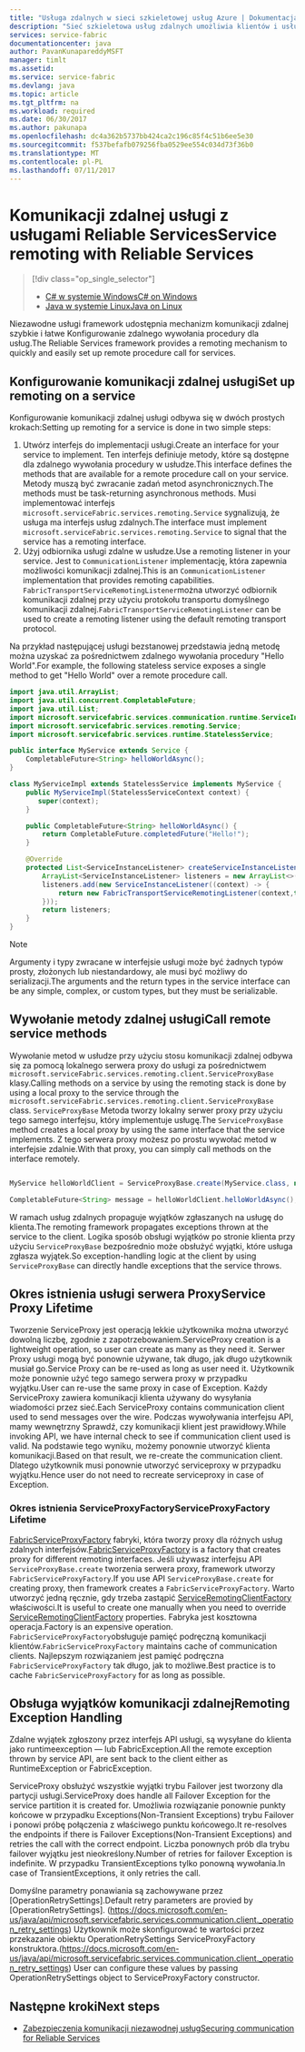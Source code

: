 ```yaml
---
title: "Usługa zdalnych w sieci szkieletowej usług Azure | Dokumentacja firmy Microsoft"
description: "Sieć szkieletowa usług zdalnych umożliwia klientów i usług do komunikowania się z usługami za pomocą zdalnego wywołania procedury."
services: service-fabric
documentationcenter: java
author: PavanKunapareddyMSFT
manager: timlt
ms.assetid: 
ms.service: service-fabric
ms.devlang: java
ms.topic: article
ms.tgt_pltfrm: na
ms.workload: required
ms.date: 06/30/2017
ms.author: pakunapa
ms.openlocfilehash: dc4a362b5737bb424ca2c196c85f4c51b6ee5e30
ms.sourcegitcommit: f537befafb079256fba0529ee554c034d73f36b0
ms.translationtype: MT
ms.contentlocale: pl-PL
ms.lasthandoff: 07/11/2017
---
```

# <a name="service-remoting-with-reliable-services"></a><span data-ttu-id="15b20-103">Komunikacji zdalnej usługi z usługami Reliable Services</span><span class="sxs-lookup"><span data-stu-id="15b20-103">Service remoting with Reliable Services</span></span>
> [!div class="op_single_selector"]
> * [<span data-ttu-id="15b20-104">C# w systemie Windows</span><span class="sxs-lookup"><span data-stu-id="15b20-104">C# on Windows</span></span>](service-fabric-reliable-services-communication-remoting.md)
> * [<span data-ttu-id="15b20-105">Java w systemie Linux</span><span class="sxs-lookup"><span data-stu-id="15b20-105">Java on Linux</span></span>](service-fabric-reliable-services-communication-remoting-java.md)
>
>

<span data-ttu-id="15b20-106">Niezawodne usługi framework udostępnia mechanizm komunikacji zdalnej szybkie i łatwe Konfigurowanie zdalnego wywołania procedury dla usług.</span><span class="sxs-lookup"><span data-stu-id="15b20-106">The Reliable Services framework provides a remoting mechanism to quickly and easily set up remote procedure call for services.</span></span>

## <a name="set-up-remoting-on-a-service"></a><span data-ttu-id="15b20-107">Konfigurowanie komunikacji zdalnej usługi</span><span class="sxs-lookup"><span data-stu-id="15b20-107">Set up remoting on a service</span></span>
<span data-ttu-id="15b20-108">Konfigurowanie komunikacji zdalnej usługi odbywa się w dwóch prostych krokach:</span><span class="sxs-lookup"><span data-stu-id="15b20-108">Setting up remoting for a service is done in two simple steps:</span></span>

1. <span data-ttu-id="15b20-109">Utwórz interfejs do implementacji usługi.</span><span class="sxs-lookup"><span data-stu-id="15b20-109">Create an interface for your service to implement.</span></span> <span data-ttu-id="15b20-110">Ten interfejs definiuje metody, które są dostępne dla zdalnego wywołania procedury w usłudze.</span><span class="sxs-lookup"><span data-stu-id="15b20-110">This interface defines the methods that are available for a remote procedure call on your service.</span></span> <span data-ttu-id="15b20-111">Metody muszą być zwracanie zadań metod asynchronicznych.</span><span class="sxs-lookup"><span data-stu-id="15b20-111">The methods must be task-returning asynchronous methods.</span></span> <span data-ttu-id="15b20-112">Musi implementować interfejs `microsoft.serviceFabric.services.remoting.Service` sygnalizują, że usługa ma interfejs usług zdalnych.</span><span class="sxs-lookup"><span data-stu-id="15b20-112">The interface must implement `microsoft.serviceFabric.services.remoting.Service` to signal that the service has a remoting interface.</span></span>
2. <span data-ttu-id="15b20-113">Użyj odbiornika usługi zdalne w usłudze.</span><span class="sxs-lookup"><span data-stu-id="15b20-113">Use a remoting listener in your service.</span></span> <span data-ttu-id="15b20-114">Jest to `CommunicationListener` implementację, która zapewnia możliwości komunikacji zdalnej.</span><span class="sxs-lookup"><span data-stu-id="15b20-114">This is an `CommunicationListener` implementation that provides remoting capabilities.</span></span> <span data-ttu-id="15b20-115">`FabricTransportServiceRemotingListener`można utworzyć odbiornik komunikacji zdalnej przy użyciu protokołu transportu domyślnego komunikacji zdalnej.</span><span class="sxs-lookup"><span data-stu-id="15b20-115">`FabricTransportServiceRemotingListener` can be used to create a remoting listener using the default remoting transport protocol.</span></span>

<span data-ttu-id="15b20-116">Na przykład następującej usługi bezstanowej przedstawia jedną metodę można uzyskać za pośrednictwem zdalnego wywołania procedury "Hello World".</span><span class="sxs-lookup"><span data-stu-id="15b20-116">For example, the following stateless service exposes a single method to get "Hello World" over a remote procedure call.</span></span>

```java
import java.util.ArrayList;
import java.util.concurrent.CompletableFuture;
import java.util.List;
import microsoft.servicefabric.services.communication.runtime.ServiceInstanceListener;
import microsoft.servicefabric.services.remoting.Service;
import microsoft.servicefabric.services.runtime.StatelessService;

public interface MyService extends Service {
    CompletableFuture<String> helloWorldAsync();
}

class MyServiceImpl extends StatelessService implements MyService {
    public MyServiceImpl(StatelessServiceContext context) {
       super(context);
    }

    public CompletableFuture<String> helloWorldAsync() {
        return CompletableFuture.completedFuture("Hello!");
    }

    @Override
    protected List<ServiceInstanceListener> createServiceInstanceListeners() {
        ArrayList<ServiceInstanceListener> listeners = new ArrayList<>();
        listeners.add(new ServiceInstanceListener((context) -> {
            return new FabricTransportServiceRemotingListener(context,this);
        }));
        return listeners;
    }
}
```

> [!NOTE]
> <span data-ttu-id="15b20-117">Argumenty i typy zwracane w interfejsie usługi może być żadnych typów prosty, złożonych lub niestandardowy, ale musi być możliwy do serializacji.</span><span class="sxs-lookup"><span data-stu-id="15b20-117">The arguments and the return types in the service interface can be any simple, complex, or custom types, but they must be serializable.</span></span>
>
>

## <a name="call-remote-service-methods"></a><span data-ttu-id="15b20-118">Wywołanie metody zdalnej usługi</span><span class="sxs-lookup"><span data-stu-id="15b20-118">Call remote service methods</span></span>
<span data-ttu-id="15b20-119">Wywołanie metod w usłudze przy użyciu stosu komunikacji zdalnej odbywa się za pomocą lokalnego serwera proxy do usługi za pośrednictwem `microsoft.serviceFabric.services.remoting.client.ServiceProxyBase` klasy.</span><span class="sxs-lookup"><span data-stu-id="15b20-119">Calling methods on a service by using the remoting stack is done by using a local proxy to the service through the `microsoft.serviceFabric.services.remoting.client.ServiceProxyBase` class.</span></span> <span data-ttu-id="15b20-120">`ServiceProxyBase` Metoda tworzy lokalny serwer proxy przy użyciu tego samego interfejsu, który implementuje usługę.</span><span class="sxs-lookup"><span data-stu-id="15b20-120">The `ServiceProxyBase` method creates a local proxy by using the same interface that the service implements.</span></span> <span data-ttu-id="15b20-121">Z tego serwera proxy możesz po prostu wywołać metod w interfejsie zdalnie.</span><span class="sxs-lookup"><span data-stu-id="15b20-121">With that proxy, you can simply call methods on the interface remotely.</span></span>

```java

MyService helloWorldClient = ServiceProxyBase.create(MyService.class, new URI("fabric:/MyApplication/MyHelloWorldService"));

CompletableFuture<String> message = helloWorldClient.helloWorldAsync();

```

<span data-ttu-id="15b20-122">W ramach usług zdalnych propaguje wyjątków zgłaszanych na usługę do klienta.</span><span class="sxs-lookup"><span data-stu-id="15b20-122">The remoting framework propagates exceptions thrown at the service to the client.</span></span> <span data-ttu-id="15b20-123">Logika sposób obsługi wyjątków po stronie klienta przy użyciu `ServiceProxyBase` bezpośrednio może obsłużyć wyjątki, które usługa zgłasza wyjątek.</span><span class="sxs-lookup"><span data-stu-id="15b20-123">So exception-handling logic at the client by using `ServiceProxyBase` can directly handle exceptions that the service throws.</span></span>

## <a name="service-proxy-lifetime"></a><span data-ttu-id="15b20-124">Okres istnienia usługi serwera Proxy</span><span class="sxs-lookup"><span data-stu-id="15b20-124">Service Proxy Lifetime</span></span>
<span data-ttu-id="15b20-125">Tworzenie ServiceProxy jest operacją lekkie użytkownika można utworzyć dowolną liczbę, zgodnie z zapotrzebowaniem.</span><span class="sxs-lookup"><span data-stu-id="15b20-125">ServiceProxy creation is a lightweight operation, so user can create as many as they need it.</span></span> <span data-ttu-id="15b20-126">Serwer Proxy usługi mogą być ponownie używane, tak długo, jak długo użytkownik musiał go.</span><span class="sxs-lookup"><span data-stu-id="15b20-126">Service Proxy can be re-used as long as user need it.</span></span> <span data-ttu-id="15b20-127">Użytkownik może ponownie użyć tego samego serwera proxy w przypadku wyjątku.</span><span class="sxs-lookup"><span data-stu-id="15b20-127">User can re-use the same proxy in case of Exception.</span></span> <span data-ttu-id="15b20-128">Każdy ServiceProxy zawiera komunikacji klienta używany do wysyłania wiadomości przez sieć.</span><span class="sxs-lookup"><span data-stu-id="15b20-128">Each ServiceProxy contains communication client used to send messages over the wire.</span></span> <span data-ttu-id="15b20-129">Podczas wywoływania interfejsu API, mamy wewnętrzny Sprawdź, czy komunikacji klient jest prawidłowy.</span><span class="sxs-lookup"><span data-stu-id="15b20-129">While invoking API, we have internal check to see if communication client used is valid.</span></span> <span data-ttu-id="15b20-130">Na podstawie tego wyniku, możemy ponownie utworzyć klienta komunikacji.</span><span class="sxs-lookup"><span data-stu-id="15b20-130">Based on that result, we re-create the communication client.</span></span> <span data-ttu-id="15b20-131">Dlatego użytkownik musi ponownie utworzyć serviceproxy w przypadku wyjątku.</span><span class="sxs-lookup"><span data-stu-id="15b20-131">Hence user do not need to recreate serviceproxy in case of Exception.</span></span>

### <a name="serviceproxyfactory-lifetime"></a><span data-ttu-id="15b20-132">Okres istnienia ServiceProxyFactory</span><span class="sxs-lookup"><span data-stu-id="15b20-132">ServiceProxyFactory Lifetime</span></span>
<span data-ttu-id="15b20-133">[FabricServiceProxyFactory](https://docs.microsoft.com/en-us/java/api/microsoft.servicefabric.services.remoting.client._fabric_service_proxy_factory) fabryki, która tworzy proxy dla różnych usług zdalnych interfejsów.</span><span class="sxs-lookup"><span data-stu-id="15b20-133">[FabricServiceProxyFactory](https://docs.microsoft.com/en-us/java/api/microsoft.servicefabric.services.remoting.client._fabric_service_proxy_factory) is a factory that creates proxy for different remoting interfaces.</span></span> <span data-ttu-id="15b20-134">Jeśli używasz interfejsu API `ServiceProxyBase.create` tworzenia serwera proxy, framework utworzy `FabricServiceProxyFactory`.</span><span class="sxs-lookup"><span data-stu-id="15b20-134">If you use API `ServiceProxyBase.create` for creating proxy, then framework creates a `FabricServiceProxyFactory`.</span></span>
<span data-ttu-id="15b20-135">Warto utworzyć jedną ręcznie, gdy trzeba zastąpić [ServiceRemotingClientFactory](https://docs.microsoft.com/en-us/java/api/microsoft.servicefabric.services.remoting.client._service_remoting_client_factory) właściwości.</span><span class="sxs-lookup"><span data-stu-id="15b20-135">It is useful to create one manually when you need to override [ServiceRemotingClientFactory](https://docs.microsoft.com/en-us/java/api/microsoft.servicefabric.services.remoting.client._service_remoting_client_factory) properties.</span></span>
<span data-ttu-id="15b20-136">Fabryka jest kosztowna operacja.</span><span class="sxs-lookup"><span data-stu-id="15b20-136">Factory is an expensive operation.</span></span> <span data-ttu-id="15b20-137">`FabricServiceProxyFactory`obsługuje pamięć podręczną komunikacji klientów.</span><span class="sxs-lookup"><span data-stu-id="15b20-137">`FabricServiceProxyFactory` maintains cache of communication clients.</span></span>
<span data-ttu-id="15b20-138">Najlepszym rozwiązaniem jest pamięć podręczna `FabricServiceProxyFactory` tak długo, jak to możliwe.</span><span class="sxs-lookup"><span data-stu-id="15b20-138">Best practice is to cache `FabricServiceProxyFactory` for as long as possible.</span></span>

## <a name="remoting-exception-handling"></a><span data-ttu-id="15b20-139">Obsługa wyjątków komunikacji zdalnej</span><span class="sxs-lookup"><span data-stu-id="15b20-139">Remoting Exception Handling</span></span>
<span data-ttu-id="15b20-140">Zdalne wyjątek zgłoszony przez interfejs API usługi, są wysyłane do klienta jako runtimeexception — lub FabricException.</span><span class="sxs-lookup"><span data-stu-id="15b20-140">All the remote exception thrown by service API, are sent back to the client either as RuntimeException or FabricException.</span></span>

<span data-ttu-id="15b20-141">ServiceProxy obsłużyć wszystkie wyjątki trybu Failover jest tworzony dla partycji usługi.</span><span class="sxs-lookup"><span data-stu-id="15b20-141">ServiceProxy does handle all Failover Exception for the service partition it  is created for.</span></span> <span data-ttu-id="15b20-142">Umożliwia rozwiązanie ponownie punkty końcowe w przypadku Exceptions(Non-Transient Exceptions) trybu Failover i ponowi próbę połączenia z właściwego punktu końcowego.</span><span class="sxs-lookup"><span data-stu-id="15b20-142">It re-resolves the endpoints if there is Failover Exceptions(Non-Transient Exceptions) and retries the call with the correct endpoint.</span></span> <span data-ttu-id="15b20-143">Liczba ponownych prób dla trybu failover wyjątku jest nieokreślony.</span><span class="sxs-lookup"><span data-stu-id="15b20-143">Number of retries for failover Exception is indefinite.</span></span>
<span data-ttu-id="15b20-144">W przypadku TransientExceptions tylko ponowną wywołania.</span><span class="sxs-lookup"><span data-stu-id="15b20-144">In case of TransientExceptions, it only retries the call.</span></span>

<span data-ttu-id="15b20-145">Domyślne parametry ponawiania są zachowywane przez [OperationRetrySettings].</span><span class="sxs-lookup"><span data-stu-id="15b20-145">Default retry parameters are provied by [OperationRetrySettings].</span></span> <span data-ttu-id="15b20-146">(https://docs.microsoft.com/en-us/java/api/microsoft.servicefabric.services.communication.client._operation_retry_settings) Użytkownik może skonfigurować te wartości przez przekazanie obiektu OperationRetrySettings ServiceProxyFactory konstruktora.</span><span class="sxs-lookup"><span data-stu-id="15b20-146">(https://docs.microsoft.com/en-us/java/api/microsoft.servicefabric.services.communication.client._operation_retry_settings) User can configure these values by passing OperationRetrySettings object to ServiceProxyFactory constructor.</span></span>

## <a name="next-steps"></a><span data-ttu-id="15b20-147">Następne kroki</span><span class="sxs-lookup"><span data-stu-id="15b20-147">Next steps</span></span>
* [<span data-ttu-id="15b20-148">Zabezpieczenia komunikacji niezawodnej usług</span><span class="sxs-lookup"><span data-stu-id="15b20-148">Securing communication for Reliable Services</span></span>](service-fabric-reliable-services-secure-communication.md)
